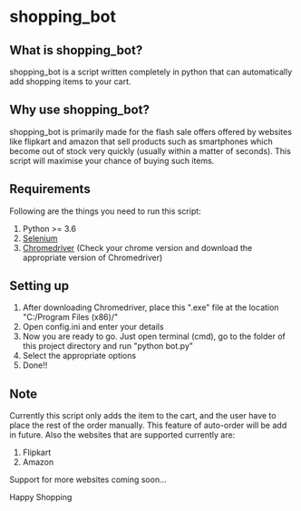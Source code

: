 # shopping_bot 

## What is shopping_bot? 
shopping_bot is a script written completely in python that can automatically add shopping items to your cart. 

## Why use shopping_bot? 
shopping_bot is primarily made for the flash sale offers offered by websites like flipkart and amazon that sell products such as smartphones which become out of stock very quickly (usually within a matter of seconds). This script will maximise your chance of buying such items. 

## Requirements
Following are the things you need to run this script: 
1. Python >= 3.6 
2. [Selenium](https://pypi.org/project/selenium/) 
3. [Chromedriver](https://chromedriver.chromium.org/downloads) (Check your chrome version and download the appropriate version of Chromedriver) 

## Setting up 
1. After downloading Chromedriver, place this ".exe" file at the location "C:/Program Files (x86)/" 
2. Open config.ini and enter your details 
3. Now you are ready to go. Just open terminal (cmd), go to the folder of this project directory and run "python bot.py" 
4. Select the appropriate options 
5. Done!! 

## Note
Currently this script only adds the item to the cart, and the user have to place the rest of the order manually. This feature of auto-order will be add in future. Also the websites that are supported currently are: 
1. Flipkart 
2. Amazon

Support for more websites coming soon... 

Happy Shopping
